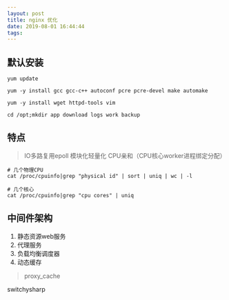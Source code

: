 ```yaml
---
layout: post
title: nginx 优化
date: 2019-08-01 16:44:44
tags:
---
```


## 默认安装
```
yum update

yum -y install gcc gcc-c++ autoconf pcre pcre-devel make automake

yum -y install wget httpd-tools vim

cd /opt;mkdir app download logs work backup
```

## 特点
>IO多路复用epoll
>模块化轻量化
>CPU亲和（CPU核心worker进程绑定分配）
```
# 几个物理CPU
cat /proc/cpuinfo|grep "physical id" | sort | uniq | wc | -l

# 几个核心
cat /proc/cpuinfo|grep "cpu cores" | uniq 
```

## 中间件架构
1. 静态资源web服务
2. 代理服务
3. 负载均衡调度器
4. 动态缓存
>proxy_cache


switchysharp




